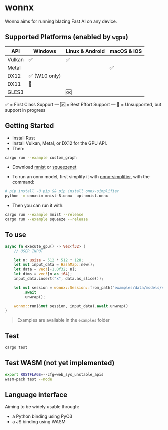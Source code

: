 # wonnx

Wonnx aims for running blazing Fast AI on any device.

## Supported Platforms (enabled by `wgpu`)

   API   |    Windows                    |  Linux & Android   |    macOS & iOS     |
  -----  | ----------------------------- | ------------------ | ------------------ |
  Vulkan | :white_check_mark:            | :white_check_mark: |                    |
  Metal  |                               |                    | :white_check_mark: |
  DX12   | :white_check_mark: (W10 only) |                    |                    |
  DX11   | :construction:                |                    |                    |
  GLES3  |                               | :ok:               |                    |

:white_check_mark: = First Class Support — :ok: = Best Effort Support — :construction: = Unsupported, but support in progress

## Getting Started

- Install Rust
- Install Vulkan, Metal, or DX12 for the GPU API.
- Then: 
```bash
cargo run --example custom_graph
```
- Download [mnist](https://github.com/onnx/models/blob/master/vision/classification/mnist/model/mnist-8.onnx) or [squeezenet](https://github.com/onnx/models/blob/master/vision/classification/squeezenet/model/squeezenet1.0-9.onnx)

- To run an onnx model, first simplify it with [onnx-simplifier](https://github.com/daquexian/onnx-simplifier), with the command:

```bash
# pip install -U pip && pip install onnx-simplifier
python -m onnxsim mnist-8.onnx  opt-mnist.onnx
```

- Then you can run it with:

```bash
cargo run --example mnist --release
cargo run --example squeeze --release
```
## To use

```rust
async fn execute_gpu() -> Vec<f32> {
    // USER INPUT

    let n: usize = 512 * 512 * 128;
    let mut input_data = HashMap::new();
    let data = vec![-1.0f32; n];
    let dims = vec![n as i64];
    input_data.insert("x", data.as_slice());

    let mut session = wonnx::Session::from_path("examples/data/models/single_relu.onnx")
        .await
        .unwrap();

    wonnx::run(&mut session, input_data).await.unwrap()
}
```

> Examples are available in the `examples` folder
 
## Test 

```bash
cargo test
```

## Test WASM (not yet implemented)
```bash
export RUSTFLAGS=--cfg=web_sys_unstable_apis
wasm-pack test --node
```

## Language interface

Aiming to be widely usable through:

- a Python binding using PyO3
- a JS binding using WASM



